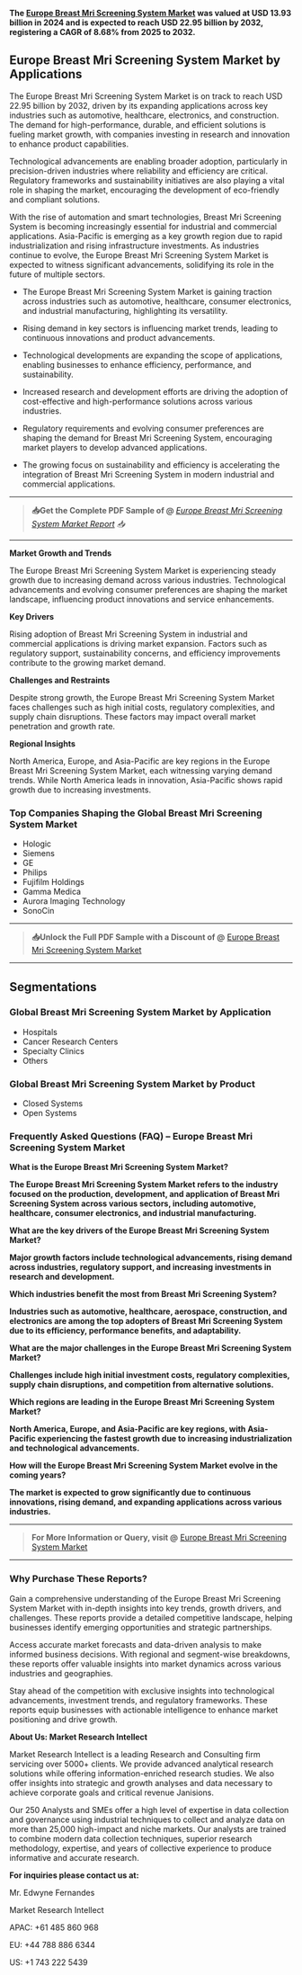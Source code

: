 <p><strong>The <a href="https://www.marketresearchintellect.com/download-sample/?rid=338693&amp;utm_source=Pulse-April-Europe&amp;utm_medium=852">Europe Breast Mri Screening System Market</a> was valued at USD 13.93 billion in 2024 and is expected to reach USD 22.95 billion by 2032, registering a CAGR of 8.68% from 2025 to 2032.</strong></p><h2>Europe Breast Mri Screening System Market by Applications&nbsp;</h2><p><p>The Europe Breast Mri Screening System Market is on track to reach USD 22.95 billion by 2032, driven by its expanding applications across key industries such as automotive, healthcare, electronics, and construction. The demand for high-performance, durable, and efficient solutions is fueling market growth, with companies investing in research and innovation to enhance product capabilities.</p><p>Technological advancements are enabling broader adoption, particularly in precision-driven industries where reliability and efficiency are critical. Regulatory frameworks and sustainability initiatives are also playing a vital role in shaping the market, encouraging the development of eco-friendly and compliant solutions.</p><p>With the rise of automation and smart technologies, Breast Mri Screening System is becoming increasingly essential for industrial and commercial applications. Asia-Pacific is emerging as a key growth region due to rapid industrialization and rising infrastructure investments. As industries continue to evolve, the Europe Breast Mri Screening System Market is expected to witness significant advancements, solidifying its role in the future of multiple sectors.</p></p><ul><li><p>The Europe Breast Mri Screening System Market is gaining traction across industries such as automotive, healthcare, consumer electronics, and industrial manufacturing, highlighting its versatility.</p></li><li><p>Rising demand in key sectors is influencing market trends, leading to continuous innovations and product advancements.</p></li><li><p>Technological developments are expanding the scope of applications, enabling businesses to enhance efficiency, performance, and sustainability.</p></li><li><p>Increased research and development efforts are driving the adoption of cost-effective and high-performance solutions across various industries.</p></li><li><p>Regulatory requirements and evolving consumer preferences are shaping the demand for Breast Mri Screening System, encouraging market players to develop advanced applications.</p></li><li><p>The growing focus on sustainability and efficiency is accelerating the integration of Breast Mri Screening System in modern industrial and commercial applications.</p></li></ul><hr /><blockquote><p><strong><span class="font-[700]">📥Get the Complete PDF Sample of @ </span></strong><em><span class="font-[700]"><a href="https://www.marketresearchintellect.com/download-sample/?rid=338693&amp;utm_source=Pulse-April-Europe&amp;utm_medium=852" target="_blank" data-tracking-control-name="article-ssr-frontend-pulse_little-text-block" data-tracking-will-navigate="" data-test-link="">Europe Breast Mri Screening System Market Report</a>&nbsp;📥</span></em></p></blockquote><hr /><p class="" data-start="77" data-end="360"><strong data-start="77" data-end="105">Market Growth and Trends</strong></p><p class="" data-start="77" data-end="360">The Europe Breast Mri Screening System Market is experiencing steady growth due to increasing demand across various industries. Technological advancements and evolving consumer preferences are shaping the market landscape, influencing product innovations and service enhancements.</p><p class="" data-start="362" data-end="606"><strong data-start="362" data-end="377">Key Drivers</strong></p><p class="" data-start="362" data-end="606">Rising adoption of Breast Mri Screening System in industrial and commercial applications is driving market expansion. Factors such as regulatory support, sustainability concerns, and efficiency improvements contribute to the growing market demand.</p><p class="" data-start="608" data-end="849"><strong data-start="608" data-end="637">Challenges and Restraints</strong></p><p class="" data-start="608" data-end="849">Despite strong growth, the Europe Breast Mri Screening System Market faces challenges such as high initial costs, regulatory complexities, and supply chain disruptions. These factors may impact overall market penetration and growth rate.</p><p class="" data-start="851" data-end="1095"><strong data-start="851" data-end="872">Regional Insights</strong></p><p class="" data-start="851" data-end="1095">North America, Europe, and Asia-Pacific are key regions in the Europe Breast Mri Screening System Market, each witnessing varying demand trends. While North America leads in innovation, Asia-Pacific shows rapid growth due to increasing investments.</p><p><h3>Top Companies Shaping the Global Breast Mri Screening System Market </h3><ul><li>Hologic</li><li>Siemens</li><li>GE</li><li>Philips</li><li>Fujifilm Holdings</li><li>Gamma Medica</li><li>Aurora Imaging Technology</li><li>SonoCin</li></ul></p><hr /><blockquote><p><strong>📥Unlock the Full PDF Sample with a Discount of @</strong> <a href="https://www.marketresearchintellect.com/ask-for-discount/?rid=338693&amp;utm_source=Pulse-April-Europe&amp;utm_medium=852">Europe Breast Mri Screening System Market</a></p></blockquote><hr /><p><h2>Segmentations</h2><h3>Global Breast Mri Screening System Market by Application</h3><ul><li>Hospitals</li><li>Cancer Research Centers</li><li>Specialty Clinics</li><li>Others</li></ul><h3>Global Breast Mri Screening System Market by Product</h3><ul><li>Closed Systems</li><li>Open Systems</li></ul></p><h3><strong>Frequently Asked Questions (FAQ) &ndash; Europe Breast Mri Screening System Market</strong></h3><p><strong>What is the Europe Breast Mri Screening System Market?</strong></p><p><strong>The Europe Breast Mri Screening System Market refers to the industry focused on the production, development, and application of Breast Mri Screening System across various sectors, including automotive, healthcare, consumer electronics, and industrial manufacturing.</strong></p><p><strong>What are the key drivers of the Europe Breast Mri Screening System Market?</strong></p><p><strong>Major growth factors include technological advancements, rising demand across industries, regulatory support, and increasing investments in research and development.</strong></p><p><strong>Which industries benefit the most from Breast Mri Screening System?</strong></p><p><strong>Industries such as automotive, healthcare, aerospace, construction, and electronics are among the top adopters of Breast Mri Screening System due to its efficiency, performance benefits, and adaptability.</strong></p><p><strong>What are the major challenges in the Europe Breast Mri Screening System Market?</strong></p><p><strong>Challenges include high initial investment costs, regulatory complexities, supply chain disruptions, and competition from alternative solutions.</strong></p><p><strong>Which regions are leading in the Europe Breast Mri Screening System Market?</strong></p><p><strong>North America, Europe, and Asia-Pacific are key regions, with Asia-Pacific experiencing the fastest growth due to increasing industrialization and technological advancements.</strong></p><p><strong>How will the Europe Breast Mri Screening System Market evolve in the coming years?</strong></p><p><strong>The market is expected to grow significantly due to continuous innovations, rising demand, and expanding applications across various industries.</strong></p><hr /><blockquote><p><span class="font-[700]"><strong>For More Information or Query, visit&nbsp;@</strong>&nbsp;</span><span class="font-[700]"><a href="https://www.marketresearchintellect.com/product/global-breast-mri-screening-system-market-size-and-forecast/?utm_source=Linkedin&utm_medium=852" target="_blank" data-tracking-control-name="article-ssr-frontend-pulse_little-text-block" data-tracking-will-navigate="" data-test-link="">Europe Breast Mri Screening System Market</a></span></p></blockquote><hr /><h3><strong data-start="0" data-end="31">Why Purchase These Reports?</strong></h3><p class="" data-start="35" data-end="297">Gain a comprehensive understanding of the Europe Breast Mri Screening System Market with in-depth insights into key trends, growth drivers, and challenges. These reports provide a detailed competitive landscape, helping businesses identify emerging opportunities and strategic partnerships.</p><p class="" data-start="299" data-end="540">Access accurate market forecasts and data-driven analysis to make informed business decisions. With regional and segment-wise breakdowns, these reports offer valuable insights into market dynamics across various industries and geographies.</p><p class="" data-start="542" data-end="784">Stay ahead of the competition with exclusive insights into technological advancements, investment trends, and regulatory frameworks. These reports equip businesses with actionable intelligence to enhance market positioning and drive growth.</p><p><strong><span class="font-[700]">About Us: Market Research Intellect</span></strong></p><p><span class="">Market Research Intellect is a leading Research and Consulting firm servicing over 5000+ clients. We provide advanced analytical research solutions while offering information-enriched research studies.&nbsp;</span>We also offer insights into strategic and growth analyses and data necessary to achieve corporate goals and critical revenue Janisions.</p><p><span class="">Our 250 Analysts and SMEs offer a high level of expertise in data collection and governance using industrial techniques to collect and analyze data on more than 25,000 high-impact and niche markets. Our analysts are trained to combine modern data collection techniques, superior research methodology, expertise, and years of collective experience to produce informative and accurate research.</span></p><p><strong>For inquiries please contact us at:</strong></p><p>Mr. Edwyne Fernandes</p><p>Market Research Intellect</p><p>APAC: +61 485 860 968</p><p>EU: +44 788 886 6344</p><p>US: +1 743 222 5439</p>